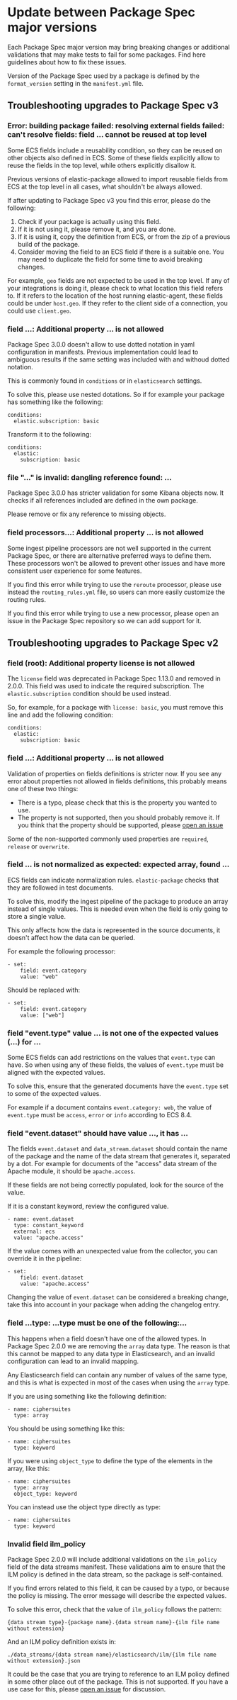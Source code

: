 # Update between Package Spec major versions

Each Package Spec major version may bring breaking changes or additional
validations that may make tests to fail for some packages. Find here guidelines
about how to fix these issues.

Version of the Package Spec used by a package is defined by the `format_version`
setting in the `manifest.yml` file.

## Troubleshooting upgrades to Package Spec v3

### Error: building package failed: resolving external fields failed: can't resolve fields: field ... cannot be reused at top level

Some ECS fields include a reusability condition, so they can be reused on other
objects also defined in ECS. Some of these fields explicitly allow to reuse the
fields in the top level, while others explicitly disallow it.

Previous versions of elastic-package allowed to import reusable fields from ECS
at the top level in all cases, what shouldn't be always allowed.

If after updating to Package Spec v3 you find this error, please do the
following:

1. Check if your package is actually using this field.
2. If it is not using it, please remove it, and you are done.
3. If it is using it, copy the definition from ECS, or from the zip of a
   previous build of the package.
4. Consider moving the field to an ECS field if there is a suitable one. You
   may need to duplicate the field for some time to avoid breaking changes.

For example, `geo` fields are not expected to be used in the top level. If any
of your integrations is doing it, please check to what location this field
refers to. If it refers to the location of the host running elastic-agent, these
fields could be under `host.geo`. If they refer to the client side of a
connection, you could use `client.geo`.

### field ...: Additional property ... is not allowed

Package Spec 3.0.0 doesn't allow to use dotted notation in yaml configuration in
manifests. Previous implementation could lead to ambiguous results if the same
setting was included with and withoud dotted notation.

This is commonly found in `conditions` or in `elasticsearch` settings.

To solve this, please use nested dotations. So if for example your package has
something like the following:
```
conditions:
  elastic.subscription: basic
```
Transform it to the following:
```
conditions:
  elastic:
    subscription: basic
```

### file "..." is invalid: dangling reference found: ...

Package Spec 3.0.0 has stricter validation for some Kibana objects now. It
checks if all references included are defined in the own package.

Please remove or fix any reference to missing objects.

### field processors...: Additional property ... is not allowed

Some ingest pipeline processors are not well supported in the current Package
Spec, or there are alternative preferred ways to define them. These processors
won't be allowed to prevent other issues and have more consistent user
experience for some features.

If you find this error while trying to use the `reroute` processor, please use
instead the `routing_rules.yml` file, so users can more easily customize the
routing rules.

If you find this error while trying to use a new processor, please open an issue
in the Package Spec repository so we can add support for it.

## Troubleshooting upgrades to Package Spec v2

### field (root): Additional property license is not allowed

The `license` field was deprecated in Package Spec 1.13.0 and removed in 2.0.0.
This field was used to indicate the required subscription. The `elastic.subscription`
condition should be used instead.

So, for example, for a package with `license: basic`, you must remove this line
and add the following condition:
```
conditions:
  elastic:
    subscription: basic
```

### field ...: Additional property ... is not allowed

Validation of properties on fields definitions is stricter now. If you see any
error about properties not allowed in fields definitions, this probably means
one of these two things:

- There is a typo, please check that this is the property you wanted to use.
- The property is not supported, then you should probably remove it. If you think
that the property should be supported, please [open an issue](https://github.com/elastic/package-spec/issues/new?assignees=&labels=discuss&template=Change_Proposal.md&title=%5BChange+Proposal%5D+)

Some of the non-supported commonly used properties are `required`, `release` or
`overwrite`.

### field ... is not normalized as expected: expected array, found ...

ECS fields can indicate normalization rules. `elastic-package` checks that they
are followed in test documents.

To solve this, modify the ingest pipeline of the package to produce an array
instead of single values. This is needed even when the field is only going to
store a single value.

This only affects how the data is represented in the source documents, it
doesn't affect how the data can be queried.

For example the following processor:
```
- set:
    field: event.category
    value: "web"
```

Should be replaced with:
```
- set:
    field: event.category
    value: ["web"]
```

### field "event.type" value ... is not one of the expected values (...) for ...

Some ECS fields can add restrictions on the values that `event.type` can have.
So when using any of these fields, the values of `event.type` must be aligned
with the expected values.

To solve this, ensure that the generated documents have the `event.type` set to
some of the expected values.

For example if a document contains `event.category: web`, the value of
`event.type` must be `access`, `error` or `info` according to ECS 8.4.

### field "event.dataset" should have value ..., it has ...

The fields `event.dataset` and `data_stream.dataset` should contain the name of
the package and the name of the data stream that generates it, separated by a
dot. For example for documents of the "access" data stream of the Apache module,
it should be `apache.access`.

If these fields are not being correctly populated, look for the source of the
value.

If it is a constant keyword, review the configured value.
```
- name: event.dataset
  type: constant_keyword
  external: ecs
  value: "apache.access"
```

If the value comes with an unexpected value from the collector, you can override
it in the pipeline:
```
- set:
    field: event.dataset
    value: "apache.access"
```

Changing the value of `event.dataset` can be considered a breaking change, take
this into account in your package when adding the changelog entry.

### field ...type: ...type must be one of the following:...

This happens when a field doesn't have one of the allowed types. In Package Spec
2.0.0 we are removing the `array` data type. The reason is that this cannot be
mapped to any data type in Elasticsearch, and an invalid configuration can lead
to an invalid mapping.

Any Elasticsearch field can contain any number of values of the same type, and
this is what is expected in most of the cases when using the `array` type.

If you are using something like the following definition:
```
- name: ciphersuites
  type: array
```

You should be using something like this:
```
- name: ciphersuites
  type: keyword
```

If you were using `object_type` to define the type of the elements in the array,
like this:
```
- name: ciphersuites
  type: array
  object_type: keyword
```

You can instead use the object type directly as type:
```
- name: ciphersuites
  type: keyword
```

### Invalid field ilm_policy

Package Spec 2.0.0 will include additional validations on the `ilm_policy` field of
the data streams manifest. These validations aim to ensure that the ILM policy
is defined in the data stream, so the package is self-contained.

If you find errors related to this field, it can be caused by a typo, or because
the policy is missing. The error message will describe the expected values.

To solve this error, check that the value of `ilm_policy` follows the pattern:
```
{data stream type}-{package name}.{data stream name}-{ilm file name without extension}
```

And an ILM policy definition exists in:
```
./data_streams/{data stream name}/elasticsearch/ilm/{ilm file name without extension}.json
```

It could be the case that you are trying to reference to an ILM policy defined
in some other place out of the package. This is not supported. If you have a use
case for this, please [open an issue](https://github.com/elastic/package-spec/issues/new?assignees=&labels=discuss&template=Change_Proposal.md&title=%5BChange+Proposal%5D+)
for discussion.
